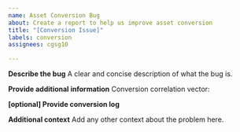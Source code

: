 ```yaml
---
name: Asset Conversion Bug
about: Create a report to help us improve asset conversion
title: "[Conversion Issue]"
labels: conversion
assignees: cgsg10

---
```


**Describe the bug**
A clear and concise description of what the bug is.

**Provide additional information**
Conversion correlation vector:

**[optional] Provide conversion log**

**Additional context**
Add any other context about the problem here.
